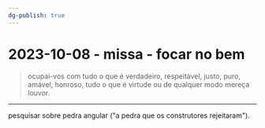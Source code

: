 ```yaml
---
dg-publish: true
---
```


# 2023-10-08 - missa - focar no bem

> ocupai-vos  com tudo o que é verdadeiro, respeitável, justo, puro, amável, honroso, tudo o que é virtude ou de qualquer modo mereça louvor.

---

pesquisar sobre pedra angular ("a pedra que os construtores rejeitaram").
